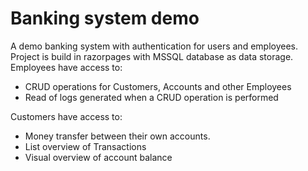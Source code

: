 # Banking system demo
A demo banking system with authentication for users and employees. Project is build in razorpages with MSSQL database as data storage. 
Employees have access to:
  - CRUD operations for Customers, Accounts and other Employees
  - Read of logs generated when a CRUD operation is performed
  
Customers have access to: 
  - Money transfer between their own accounts.
  - List overview of Transactions
  - Visual overview of account balance   
   
